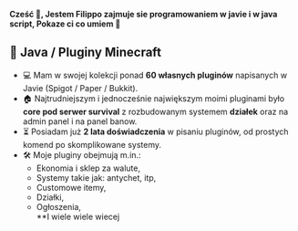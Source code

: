 __**Cześć 🧤**, Jestem Filippo zajmuje sie programowaniem w javie i w java script, Pokaze ci co umiem 🔩__

## 📂 Java / Pluginy Minecraft
- 💻 Mam w swojej kolekcji ponad **60 własnych pluginów** napisanych w Javie (Spigot / Paper / Bukkit).  
- 🏠 Najtrudniejszym i jednocześnie największym moimi pluginami było **core pod serwer survival** z rozbudowanym systemem **działek** oraz na admin panel i na panel banow.  
- ⏳ Posiadam już **2 lata doświadczenia** w pisaniu pluginów, od prostych komend po skomplikowane systemy.  
- 🛠️ Moje pluginy obejmują m.in.:  
  - Ekonomia i sklep za walute,  
  - Systemy takie jak: antychet, itp,  
  - Customowe itemy,  
  - Działki,  
  - Ogłoszenia,  
**I wiele wiele wiecej  

